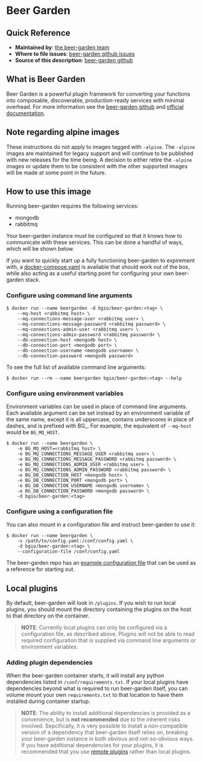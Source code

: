 # Beer Garden

## Quick Reference

- **Maintained by**: [the beer-garden team](https://github.com/beer-garden)
- **Where to file issues**:
  [beer-garden github issues](https://github.com/beer-garden/beer-garden/issues)
- **Source of this description**:
  [beer-garden github](https://github.com/beer-garden/beer-garden/tree/develop/src/app/docker/README.md)

## What is Beer Garden

Beer Garden is a powerful plugin framework for converting your functions into
composable, discoverable, production-ready services with minimal overhead. For
more information see the
[beer-garden github](https://github.com/beer-garden/beer-garden/) and
[official documentation](https://beer-garden.io/).

## Note regarding alpine images

These instructions do not apply to images tagged with `-alpine`. The `-alpine`
images are maintained for legacy support and will continue to be published with
new releases for the time being. A decision to either retire the `-alpine`
images or update them to be consistent with the other supported images will be
made at some point in the future.

## How to use this image

Running beer-garden requires the following services:

- mongodb
- rabbitmq

Your beer-garden instance must be configured so that it knows how to communicate
with these services. This can be done a handful of ways, which will be shown
below.

If you want to quickly start up a fully functioning beer-garden to expirement
with, a
[docker-compose.yaml](https://github.com/beer-garden/beer-garden/blob/develop/docker/docker-compose/docker-compose.yml)
is available that should work out of the box, while also acting as a useful
starting point for configuring your own beer-garden stack.

### Configure using command line arguments

```shell
$ docker run --name beergarden -d bgio/beer-garden:<tag> \
    --mq-host <rabbitmq host> \
    --mq-connections-message-user <rabbitmq user> \
    --mq-connections-message-password <rabbitmq password> \
    --mq-connections-admin-user <rabbitmq user> \
    --mq-connections-admin-password <rabbitmq password> \
    --db-connection-host <mongodb host> \
    --db-connection-port <mongodb port> \
    --db-connection-username <mongodb username> \
    --db-connection-password <mongodb password>
```

To see the full list of available command line arguments:

```shell
$ docker run --rm --name beergarden bgio/beer-garden:<tag> --help
```

### Configure using environment variables

Environment variables can be used in place of command line arguments. Each
available argument can be set instead by an environment variable of the same
name, except it is all uppercase, contains underscores in place of dashes, and
is prefixed with BG\_. For example, the equivalent of `--mq-host` would be
`BG_MQ_HOST`.

```shell
$ docker run --name beergarden \
    -e BG_MQ_HOST=<rabbitmq host> \
    -e BG_MQ_CONNECTIONS_MESSAGE_USER <rabbitmq user> \
    -e BG_MQ_CONNECTIONS_MESSAGE_PASSWORD <rabbitmq password> \
    -e BG_MQ_CONNECTIONS_ADMIN_USER <rabbitmq user> \
    -e BG_MQ_CONNECTIONS_ADMIN_PASSWORD <rabbitmq password> \
    -e BG_DB_CONNECTION_HOST <mongodb host> \
    -e BG_DB_CONNECTION_PORT <mongodb port> \
    -e BG_DB_CONNECTION_USERNAME <mongodb username> \
    -e BG_DB_CONNECTION_PASSWORD <mongodb password> \
    -d bgio/beer-garden:<tag>
```

### Configure using a configuration file

You can also mount in a configuration file and instruct beer-garden to use it:

```shell
$ docker run --name beergarden \
    -v /path/to/config.yaml:/conf/config.yaml \
    -d bgio/beer-garden:<tag> \
    --configuration-file /conf/config.yaml
```

The beer-garden repo has an
[example configuration file](https://github.com/beer-garden/beer-garden/blob/develop/src/app/example_configs/config.yaml)
that can be used as a reference for starting out.

## Local plugins

By default, beer-garden will look in `/plugins`. If you wish to run local
plugins, you should mount the directory containing the plugins on the host to
that directory on the container.

> **NOTE**: Currently local plugins can only be configured via a configuration
> file, as described above. Plugins will not be able to read required
> configuration that is supplied via command line arguments or environment
> variables.

### Adding plugin dependencies

When the beer-garden container starts, it will install any python dependencies
listed in `/conf/requirements.txt`. If your local plugins have dependencies
beyond what is required to run beer-garden itself, you can volume mount your own
`requirements.txt` to that location to have them installed during container
startup.

> **NOTE**: The ability to install additional dependencies is provided as a
> convenience, but is **not recommended** due to the inherent risks involved.
> Sepcifically, it is very possible to install a non-compatible version of a
> dependency that beer-garden itself relies on, breaking your beer-garden
> instance in both obvious and not-so-obvious ways. If you have additional
> dependencies for your plugins, it is recommended that you use
> [remote plugins](https://beer-garden.io/docs/plugins/python/remote-guide/)
> rather than local plugins.
